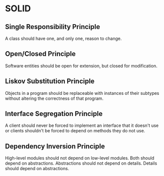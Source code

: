 # SOLID

## Single Responsibility Principle

A class should have one, and only one, reason to change.

## Open/Closed Principle

Software entities should be open for extension, but closed for modification.

## Liskov Substitution Principle

Objects in a program should be replaceable with instances of their subtypes without altering the correctness of that program.

## Interface Segregation Principle

A client should never be forced to implement an interface that it doesn't use or clients shouldn't be forced to depend on methods they do not use.

## Dependency Inversion Principle

High-level modules should not depend on low-level modules. Both should depend on abstractions. Abstractions should not depend on details. Details should depend on abstractions.



